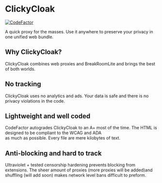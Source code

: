 # ClickyCloak
[![CodeFactor](https://www.codefactor.io/repository/github/hekalet/clickycloak/badge)](https://www.codefactor.io/repository/github/hekalet/clickycloak)

A quick proxy for the masses. Use it anywhere to preserve your privacy in one unified web bundle.

## Why ClickyCloak?

ClickyCloak combines web proxies and BreakRoomLite and brings the best of both worlds.

## No tracking

ClickyCloak uses no analytics and ads. Your data is safe and there is no privacy violations in the code.

## Lightweight and well coded

CodeFactor autogrades ClickyCloak to an A+ most of the time. The HTML is designed to be compliant to the WCAG and ADA  
as much as possible. Every file are mere kilobytes of text.

## Anti-blocking and hard to track

Ultraviolet + tested censorship hardening prevents blocking from extensions. The sheer amount of proxies (more proxies will be added)and shuffling (will add soon) makes network level bans difficult to preform.